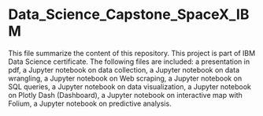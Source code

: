 # Data_Science_Capstone_SpaceX_IBM
This file summarize the content of this repository. This project is part of IBM Data Science certificate.
The following files are included: a presentation in pdf, a Jupyter notebook on data collection, a Jupyter notebook on data wrangling, a Jupyter notebook on Web scraping, a Jupyter notebook on SQL queries, a Jupyter notebook on data visualization, a Jupyter notebook on Plotly Dash (Dashboard), a Jupyter notebook on interactive map with Folium, a Jupyter notebook on predictive analysis.
